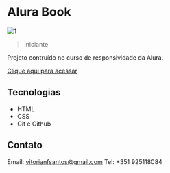 # Alura Book

![1](https://github.com/vitorianfonseca/AluraBook/assets/113269524/6ee6dd2d-a832-4deb-80a5-8d862bd26ab7)

> Iniciante

Projeto contruído no curso de responsividade da Alura.

[Clique aqui para acessar](https://alura-book-git-main-v1fonseca911.vercel.app/)

## Tecnologias

- HTML
- CSS
- Git e Github

## Contato

Email: vitorianfsantos@gmail.com
Tel: +351 925118084
